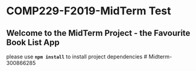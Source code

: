# COMP229-F2019-MidTerm Test

## Welcome to the MidTerm Project - the Favourite Book List App

please use **`npm install`** to install project dependencies
#   M i d t e r m - 3 0 0 8 6 6 2 8 5  
 